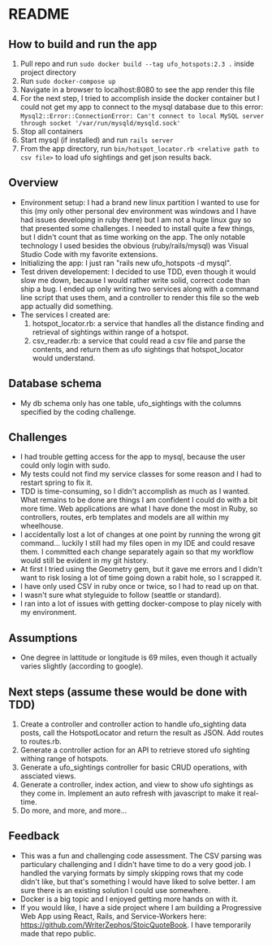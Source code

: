 # README

## How to build and run the app
1. Pull repo and run `sudo docker build --tag ufo_hotspots:2.3 .` inside project directory
2. Run `sudo docker-compose up`
3. Navigate in a browser to localhost:8080 to see the app render this file
4. For the next step, I tried to accomplish inside the docker container but I could not get my app to connect to the mysql database due to this error: `Mysql2::Error::ConnectionError: Can't connect to local MySQL server through socket '/var/run/mysqld/mysqld.sock'`
5. Stop all containers
6. Start mysql (if installed) and run `rails server`
7. From the app directory, run `bin/hotspot_locator.rb <relative path to csv file>` to load ufo sightings and get json results back.

## Overview
* Environment setup: I had a brand new linux partition I wanted to use for this (my only other personal dev environment was windows and I have had issues developing in ruby there) but I am not a huge linux guy so that presented some challenges. I needed to install quite a few things, but I didn't count that as time working on the app. The only notable technology I used besides the obvious (ruby/rails/mysql) was Visual Studio Code with my favorite extensions.
* Initializing the app: I just ran "rails new ufo_hotspots -d mysql".
* Test driven developement: I decided to use TDD, even though it would slow me down, because I would rather write solid, correct code than ship a bug. I ended up only writing two services along with a command line script that uses them, and a controller to render this file so the web app actually did something.
* The services I created are:
  1. hotspot_locator.rb: a service that handles all the distance finding and retrieval of sightings within range of a hotspot.
  2. csv_reader.rb: a service that could read a csv file and parse the contents, and return them as ufo sightings that hotspot_locator would understand.

## Database schema

* My db schema only has one table, ufo_sightings with the columns specified by the coding challenge.

## Challenges
* I had trouble getting access for the app to mysql, because the user could only login with sudo.
* My tests could not find my service classes for some reason and I had to restart spring to fix it.
* TDD is time-consuming, so I didn't accomplish as much as I wanted. What remains to be done are things I am confident I could do with a bit more time. Web applications are what I have done the most in Ruby, so controllers, routes, erb templates and models are all within my wheelhouse.
* I accidentally lost a lot of changes at one point by running the wrong git command... luckily I still had my files open in my IDE and could resave them. I committed each change separately again so that my workflow would still be evident in my git history.
* At first I tried using the Geometry gem, but it gave me errors and I didn't want to risk losing a lot of time going down a rabit hole, so I scrapped it.
* I have only used CSV in ruby once or twice, so I had to read up on that.
* I wasn't sure what styleguide to follow (seattle or standard).
* I ran into a lot of issues with getting docker-compose to play nicely with my environment.

## Assumptions
* One degree in lattitude or longitude is 69 miles, even though it actually varies slightly (according to google).

## Next steps (assume these would be done with TDD)
1. Create a controller and controller action to handle ufo_sighting data posts, call the HotspotLocator and return the result as JSON. Add routes to routes.rb.
2. Generate a controller action for an API to retrieve stored ufo sighting withing range of hotspots.
3. Generate a ufo_sightings controller for basic CRUD operations, with assciated views.
4. Generate a controller, index action, and view to show ufo sightings as they come in. Implement an auto refresh with javascript to make it real-time.
5. Do more, and more, and more...

## Feedback
* This was a fun and challenging code assessment. The CSV parsing was particulary challenging and I didn't have time to do a very good job. I handled the varying formats by simply skipping rows that my code didn't like, but that's something I would have liked to solve better. I am sure there is an existing solution I could use somewhere.
* Docker is a big topic and I enjoyed getting more hands on with it.
* If you would like, I have a side project where I am building a Progressive Web App using React, Rails, and Service-Workers here: https://github.com/WriterZephos/StoicQuoteBook. I have temporarily made that repo public.
